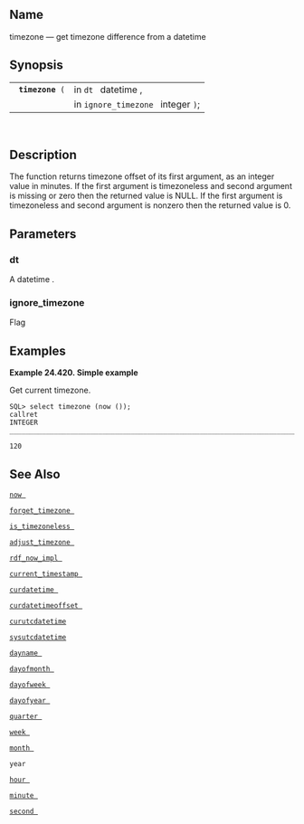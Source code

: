 <div>

<div>

</div>

<div>

## Name

timezone — get timezone difference from a datetime

</div>

<div>

## Synopsis

<div>

|                       |                                    |
|-----------------------|------------------------------------|
| ` `**`timezone`**` (` | in `dt ` datetime ,                |
|                       | in `ignore_timezone ` integer `)`; |

<div>

 

</div>

</div>

</div>

<div>

## Description

The function returns timezone offset of its first argument, as an
integer value in minutes. If the first argument is timezoneless and
second argument is missing or zero then the returned value is NULL. If
the first argument is timezoneless and second argument is nonzero then
the returned value is 0.

</div>

<div>

## Parameters

<div>

### dt

A <span class="type">datetime </span> .

</div>

<div>

### ignore_timezone

Flag

</div>

</div>

<div>

## Examples

<div>

**Example 24.420. Simple example**

<div>

Get current timezone.

``` screen
SQL> select timezone (now ());
callret
INTEGER
_______________________________________________________________________________

120
```

</div>

</div>

  

</div>

<div>

## See Also

<a href="fn_now.html" class="link" title="now"><code
class="function">now </code></a>

<a href="fn_forget_timezone.html" class="link"
title="forget_timezone"><code
class="function">forget_timezone </code></a>

<a href="fn_is_timezoneless.html" class="link"
title="is_timezoneless"><code
class="function">is_timezoneless </code></a>

<a href="fn_adjust_timezone.html" class="link"
title="adjust_timezone"><code
class="function">adjust_timezone </code></a>

<a href="fn_rdf_now_impl.html" class="link" title="rdf_now_impl"><code
class="function">rdf_now_impl </code></a>

<a href="fn_current_timestamp.html" class="link"
title="current_timestamp"><code
class="function">current_timestamp </code></a>

<a href="fn_curdatetime.html" class="link" title="curdatetime"><code
class="function">curdatetime </code></a>

<a href="fn_curdatetimeoffset.html" class="link"
title="curdatetimeoffset"><code
class="function">curdatetimeoffset </code></a>

<a href="fn_curutcdatetime.html" class="link"
title="curutcdatetime"><code class="function">curutcdatetime </code></a>

<a href="fn_sysutcdatetime.html" class="link"
title="sysutcdatetime"><code class="function">sysutcdatetime </code></a>

<a href="fn_dayname.html" class="link" title="dayname"><code
class="function">dayname </code></a>

<a href="fn_dayofmonth.html" class="link" title="dayofmonth"><code
class="function">dayofmonth </code></a>

<a href="fn_dayofweek.html" class="link" title="dayofweek"><code
class="function">dayofweek </code></a>

<a href="fn_dayofyear.html" class="link" title="dayofyear"><code
class="function">dayofyear </code></a>

<a href="fn_quarter.html" class="link" title="quarter"><code
class="function">quarter </code></a>

<a href="fn_week.html" class="link" title="week"><code
class="function">week </code></a>

<a href="fn_month.html" class="link" title="month"><code
class="function">month </code></a>

`year `

<a href="fn_hour.html" class="link" title="hour"><code
class="function">hour </code></a>

<a href="fn_minute.html" class="link" title="minute"><code
class="function">minute </code></a>

<a href="fn_second.html" class="link" title="second"><code
class="function">second </code></a>

</div>

</div>
